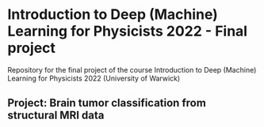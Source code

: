 # Introduction to Deep (Machine) Learning for Physicists 2022 - Final project
Repository for the final project of the course Introduction to Deep (Machine) Learning for Physicists 2022 (University of Warwick)


## Project: Brain tumor classification from structural MRI data
